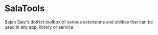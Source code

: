 # SalaTools
Bojan Sala's dotNet toolbox of various extensions and utilities that can be used in any app, library or service
